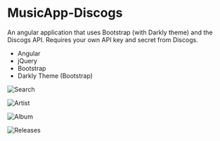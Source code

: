# MusicApp-Discogs
An angular application that uses Bootstrap (with Darkly theme) and the Discogs API. Requires your own API key and secret from Discogs.

* Angular
* jQuery
* Bootstrap
* Darkly Theme (Bootstrap)

![Search](http://philvr.com/Projects/MusicApp/search.png)

![Artist](http://philvr.com/Projects/MusicApp/artist.png)

![Album](http://philvr.com/Projects/MusicApp/album.png)

![Releases](http://philvr.com/Projects/MusicApp/releases.png)
